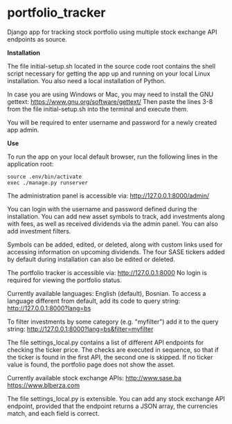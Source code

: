 # portfolio_tracker
Django app for tracking stock portfolio using multiple stock exchange API endpoints as source.

**Installation**

The file initial-setup.sh located in the source code root contains the shell script necessary for getting the app up and running on your local Linux installation. You also need a local installation of Python. 

In case you are using Windows or Mac, you may need to install the GNU gettext:
https://www.gnu.org/software/gettext/
Then paste the lines 3-8 from the file initial-setup.sh into the terminal and execute them.

You will be required to enter username and password for a newly created app admin.

**Use**

To run the app on your local default browser, run the following lines in the application root:
```
source .env/bin/activate
exec ./manage.py runserver
```

The administration panel is accessible via:
http://127.0.0.1:8000/admin/

You can login with the username and password defined during the installation. You can add new asset symbols to track, add investments along with fees, as well as received dividends via the admin panel. You can also add investment filters.

Symbols can be added, edited, or deleted, along with custom links used for accessing information on upcoming dividends. The four SASE tickers added by default during installation can also be edited or deleted.

The portfolio tracker is accessible via:
http://127.0.0.1:8000
No login is required for viewing the portfolio status.

Currently available languages: English (default), Bosnian. To access a language different from default, add its code to query string:
http://127.0.0.1:8000?lang=bs

To filter investments by some category (e.g. "myfilter") add it to the query string:
http://127.0.0.1:8000?lang=bs&filter=myfilter

The file settings_local.py contains a list of different API endpoints for checking the ticker price. The checks are executed in sequence, so that if the ticker is found in the first API, the second one is skipped. If no ticker value is found, the portfolio page does not show the asset.

Currently available stock exchange APIs:
http://www.sase.ba  
https://www.blberza.com  

The file settings_local.py is extensible. You can add any stock exchange API endpoint, provided that the endpoint returns a JSON array, the currencies match, and each field is correct.
